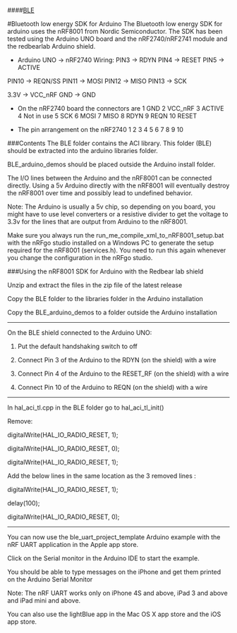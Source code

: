 ####[BLE](https://github.com/NordicSemiconductor/ble-sdk-arduino/tree/master/documentation/libraries/BLE "Go to BLE folder")

#Bluetooth low energy SDK for Arduino
The Bluetooth low energy SDK for arduino uses the nRF8001 from Nordic Semiconductor.
The SDK has been tested using the Arduino UNO board and the nRF2740/nRF2741 module and the redbearlab Arduino shield.

* Arduino UNO -> nRF2740 Wiring:
PIN3 -> RDYN
PIN4 -> RESET
PIN5 -> ACTIVE

PIN10 -> REQN/SS
PIN11 -> MOSI
PIN12 -> MISO
PIN13 -> SCK

3.3V -> VCC_nRF
GND  -> GND


* On the nRF2740 board the connectors are 
1 GND
2 VCC_nRF
3 ACTIVE
4 Not in use
5 SCK
6 MOSI
7 MISO
8 RDYN
9 REQN
10 RESET

* The pin arrangement on the nRF2740
1 2
3 4
5 6
7 8
9 10

###Contents
The BLE folder contains the ACI library. This folder (BLE) should be extracted into the arduino libraries folder.  
  
BLE_arduino_demos should be placed outside the Arduino install folder.  
  
The I/O lines between the Arduino and the nRF8001 can be connected directly. Using a 5v Arduino directly with the nRF8001 will eventually destroy the nRF8001 over time and possibly lead to undefined behavior.  
  
Note: The Arduino is usually a 5v chip, so depending on you board, you might have to use level converters or a resistive divider to get the voltage to 3.3v for the lines that are output from Arduino to the nRF8001.  
  
Make sure you always run the run_me_compile_xml_to_nRF8001_setup.bat with the nRFgo studio installed on a Windows PC to generate the setup required for the nRF8001 (services.h). You need to run this again whenever you change the configuration in the nRFgo studio.  

###Using the nRF8001 SDK for Arduino with the Redbear lab shield

Unzip and extract the files in the zip file of the latest release

Copy the BLE folder to the libraries folder in the Arduino installation

Copy the BLE_arduino_demos to a folder outside the Arduino installation

-----

On the BLE shield connected to the Arduino UNO:

1. Put the default handshaking switch to off

2. Connect Pin 3 of the Arduino to the RDYN (on the shield) with a wire

3. Connect Pin 4 of the Arduino to the RESET_RF (on the shield) with a wire

4. Connect Pin 10 of the Arduino to REQN (on the shield) with a wire

-----

In hal_aci_tl.cpp in the BLE folder go to hal_aci_tl_init()

Remove:

digitalWrite(HAL_IO_RADIO_RESET, 1);

digitalWrite(HAL_IO_RADIO_RESET, 0);

digitalWrite(HAL_IO_RADIO_RESET, 1);

Add the below lines in the same location as the 3 removed lines :

digitalWrite(HAL_IO_RADIO_RESET, 1);

delay(100);

digitalWrite(HAL_IO_RADIO_RESET, 0);

-----

You can now use the ble_uart_project_template Arduino example with the nRF UART application in the Apple app store.

Click on the Serial monitor in the Arduino IDE to start the example.

You should be able to type messages on the iPhone and get them printed on the Arduino Serial Monitor

Note: The nRF UART works only on iPhone 4S and above, iPad 3 and above and iPad mini and above.

You can also use the lightBlue app in the Mac OS X app store and the iOS app store.
